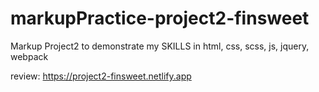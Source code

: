 # markupPractice-project2-finsweet
Markup Project2 to demonstrate my SKILLS in html, css, scss, js, jquery, webpack

review: https://project2-finsweet.netlify.app
